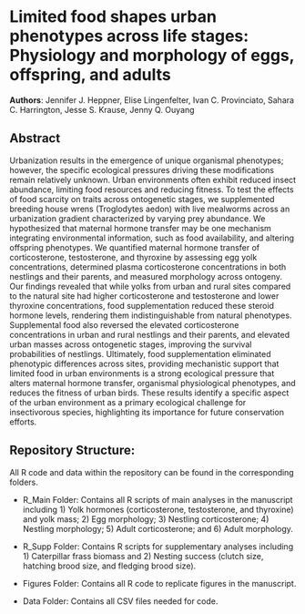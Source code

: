 # Limited food shapes urban phenotypes across life stages: Physiology and morphology of eggs, offspring, and adults

**Authors**: Jennifer J. Heppner, Elise Lingenfelter, Ivan C. Provinciato, Sahara C. Harrington, Jesse S. Krause, Jenny Q. Ouyang

## Abstract

Urbanization results in the emergence of unique organismal phenotypes; however, the specific ecological pressures driving these modifications remain relatively unknown. Urban environments often exhibit reduced insect abundance, limiting food resources and reducing fitness. To test the effects of food scarcity on traits across ontogenetic stages, we supplemented breeding house wrens (Troglodytes aedon) with live mealworms across an urbanization gradient characterized by varying prey abundance. We hypothesized that maternal hormone transfer may be one mechanism integrating environmental information, such as food availability, and altering offspring phenotypes. We quantified maternal hormone transfer of corticosterone, testosterone, and thyroxine by assessing egg yolk concentrations, determined plasma corticosterone concentrations in both nestlings and their parents, and measured morphology across ontogeny. Our findings revealed that while yolks from urban and rural sites compared to the natural site had higher corticosterone and testosterone and lower thyroxine concentrations, food supplementation reduced these steroid hormone levels, rendering them indistinguishable from natural phenotypes. Supplemental food also reversed the elevated corticosterone concentrations in urban and rural nestlings and their parents, and elevated urban masses across ontogenetic stages, improving the survival probabilities of nestlings. Ultimately, food supplementation eliminated phenotypic differences across sites, providing mechanistic support that limited food in urban environments is a strong ecological pressure that alters maternal hormone transfer, organismal physiological phenotypes, and reduces the fitness of urban birds. These results identify a specific aspect of the urban environment as a primary ecological challenge for insectivorous species, highlighting its importance for future conservation efforts.


## Repository Structure:
All R code and data within the repository can be found in the corresponding folders.

- R_Main Folder: Contains all R scripts of main analyses in the manuscript including 1) Yolk hormones (corticosterone, testosterone, and thyroxine) and yolk mass; 2) Egg morphology; 3) Nestling corticosterone; 4) Nestling morphology; 5) Adult corticosterone; and 6) Adult morphology.

- R_Supp Folder: Contains R scripts for supplementary analyses including 1) Caterpillar frass biomass and 2) Nesting success (clutch size, hatching brood size, and fledging brood size).

- Figures Folder: Contains all R code to replicate figures in the manuscript.

- Data Folder: Contains all CSV files needed for code.
